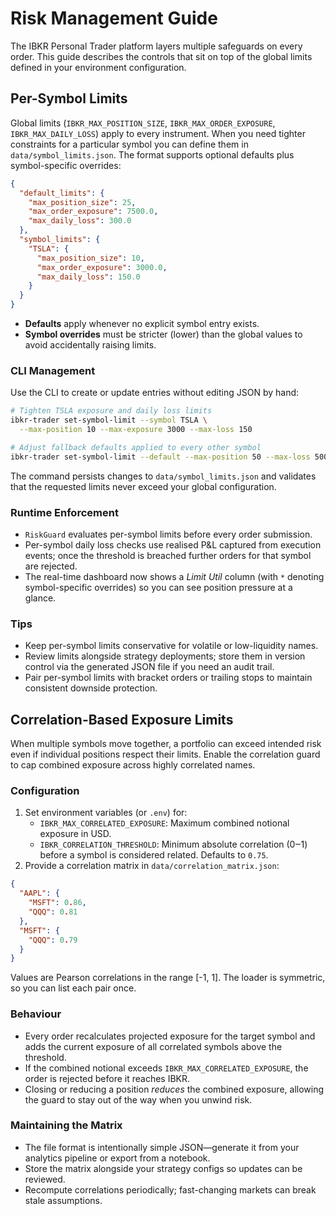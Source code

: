 # Risk Management Guide

The IBKR Personal Trader platform layers multiple safeguards on every order.
This guide describes the controls that sit on top of the global limits defined
in your environment configuration.

## Per-Symbol Limits

Global limits (`IBKR_MAX_POSITION_SIZE`, `IBKR_MAX_ORDER_EXPOSURE`,
`IBKR_MAX_DAILY_LOSS`) apply to every instrument. When you need tighter
constraints for a particular symbol you can define them in
`data/symbol_limits.json`. The format supports optional defaults plus
symbol-specific overrides:

```json
{
  "default_limits": {
    "max_position_size": 25,
    "max_order_exposure": 7500.0,
    "max_daily_loss": 300.0
  },
  "symbol_limits": {
    "TSLA": {
      "max_position_size": 10,
      "max_order_exposure": 3000.0,
      "max_daily_loss": 150.0
    }
  }
}
```

- **Defaults** apply whenever no explicit symbol entry exists.
- **Symbol overrides** must be stricter (lower) than the global values to avoid
  accidentally raising limits.

### CLI Management

Use the CLI to create or update entries without editing JSON by hand:

```bash
# Tighten TSLA exposure and daily loss limits
ibkr-trader set-symbol-limit --symbol TSLA \
  --max-position 10 --max-exposure 3000 --max-loss 150

# Adjust fallback defaults applied to every other symbol
ibkr-trader set-symbol-limit --default --max-position 50 --max-loss 500
```

The command persists changes to `data/symbol_limits.json` and validates that the
requested limits never exceed your global configuration.

### Runtime Enforcement

- `RiskGuard` evaluates per-symbol limits before every order submission.
- Per-symbol daily loss checks use realised P&L captured from execution events;
  once the threshold is breached further orders for that symbol are rejected.
- The real-time dashboard now shows a *Limit Util* column (with `*` denoting
  symbol-specific overrides) so you can see position pressure at a glance.

### Tips

- Keep per-symbol limits conservative for volatile or low-liquidity names.
- Review limits alongside strategy deployments; store them in version control
  via the generated JSON file if you need an audit trail.
- Pair per-symbol limits with bracket orders or trailing stops to maintain
  consistent downside protection.

## Correlation-Based Exposure Limits

When multiple symbols move together, a portfolio can exceed intended risk even
if individual positions respect their limits. Enable the correlation guard to
cap combined exposure across highly correlated names.

### Configuration

1. Set environment variables (or `.env`) for:
   - `IBKR_MAX_CORRELATED_EXPOSURE`: Maximum combined notional exposure in USD.
   - `IBKR_CORRELATION_THRESHOLD`: Minimum absolute correlation (0‒1) before
     a symbol is considered related. Defaults to `0.75`.
2. Provide a correlation matrix in `data/correlation_matrix.json`:

```json
{
  "AAPL": {
    "MSFT": 0.86,
    "QQQ": 0.81
  },
  "MSFT": {
    "QQQ": 0.79
  }
}
```

Values are Pearson correlations in the range [-1, 1]. The loader is symmetric,
so you can list each pair once.

### Behaviour

- Every order recalculates projected exposure for the target symbol and adds
  the current exposure of all correlated symbols above the threshold.
- If the combined notional exceeds `IBKR_MAX_CORRELATED_EXPOSURE`, the order is
  rejected before it reaches IBKR.
- Closing or reducing a position *reduces* the combined exposure, allowing the
  guard to stay out of the way when you unwind risk.

### Maintaining the Matrix

- The file format is intentionally simple JSON—generate it from your analytics
  pipeline or export from a notebook.
- Store the matrix alongside your strategy configs so updates can be reviewed.
- Recompute correlations periodically; fast-changing markets can break stale
  assumptions.
